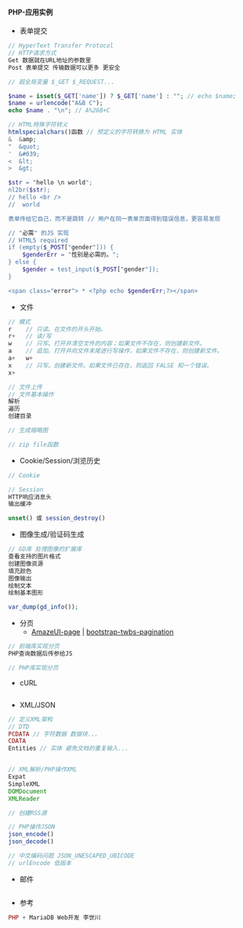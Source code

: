#### **PHP-应用实例**

* 表单提交

```php
// HyperText Transfer Protocol
// HTTP请求方式
Get 数据就在URL地址的参数里
Post 表单提交 传输数据可以更多 更安全

// 超全局变量 $_GET $_REQUEST...

$name = isset($_GET['name']) ? $_GET['name'] : ""; // echo $name;
$name = urlencode("A&B C");
echo $name . "\n"; // A%26B+C

// HTML特殊字符转义
htmlspecialchars()函数 // 预定义的字符转换为 HTML 实体
&  &amp;
"  &quot;
'  &#039;
<  &lt;
>  &gt;

$str = "hello \n world";
nl2br($str);
// hello <br />
//  world

表单传给它自己，而不是跳转 // 用户在同一表单页面得到错误信息，更容易发现

// "必需" 的JS 实现 
// HTML5 required
if (empty($_POST["gender"])) {
    $genderErr = "性别是必需的。";
} else {
    $gender = test_input($_POST["gender"]);
}

<span class="error"> * <?php echo $genderErr;?></span>
```

* 文件

```php
// 模式
r    // 只读。在文件的开头开始。
r+   // 读/写
w    // 只写。打开并清空文件的内容；如果文件不存在，则创建新文件。
a    // 追加。打开并向文件末尾进行写操作，如果文件不存在，则创建新文件。
a+   w+  
x    // 只写。创建新文件。如果文件已存在，则返回 FALSE 和一个错误。
x+   

// 文件上传
// 文件基本操作
解析
遍历
创建目录

// 生成缩略图

// zip file函数
```

* Cookie/Session/浏览历史

```php
// Cookie

// Session
HTTP响应消息头
输出缓冲

unset() 或 session_destroy()
```

* 图像生成/验证码生成

```php
// GD库 处理图像的扩展库
查看支持的图片格式
创建图像资源
填充颜色
图像输出
绘制文本
绘制基本图形

var_dump(gd_info());
```

* 分页
  * [AmazeUI-page](https://github.com/lscho/am-page) \| [bootstrap-twbs-pagination](https://github.com/esimakin/twbs-pagination)

```php
// 前端库实现分页
PHP查询数据后传参给JS

// PHP库实现分页
```

* cURL

```php

```

* XML/JSON

```php
// 定义XML架构
// DTD
PCDATA // 字符数据 数据块...
CDATA 
Entities // 实体 避免文档的重复输入...


// XML解析/PHP操作XML
Expat
SimpleXML
DOMDocument
XMLReader

// 创建RSS源

// PHP操作JSON
json_encode()
json_decode()

// 中文编码问题 JSON_UNESCAPED_UBICODE
// urlEncode 低版本
```

* 邮件

```php

```

* 参考

```php
PHP + MariaDB Web开发 李世川
```



